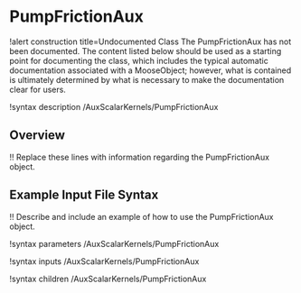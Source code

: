 # PumpFrictionAux

!alert construction title=Undocumented Class
The PumpFrictionAux has not been documented. The content listed below should be used as a starting point for
documenting the class, which includes the typical automatic documentation associated with a
MooseObject; however, what is contained is ultimately determined by what is necessary to make the
documentation clear for users.

!syntax description /AuxScalarKernels/PumpFrictionAux

## Overview

!! Replace these lines with information regarding the PumpFrictionAux object.

## Example Input File Syntax

!! Describe and include an example of how to use the PumpFrictionAux object.

!syntax parameters /AuxScalarKernels/PumpFrictionAux

!syntax inputs /AuxScalarKernels/PumpFrictionAux

!syntax children /AuxScalarKernels/PumpFrictionAux
